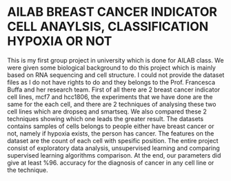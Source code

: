 # AILAB BREAST CANCER INDICATOR CELL ANAYLSIS, CLASSIFICATION HYPOXIA OR NOT

This is my first group project in university which is done for AILAB class. We were given some biological background to do this project which is mainly based on RNA sequencing and cell structure. I could not provide the dataset files as I do not have rights to do and they belongs to the Prof. Francesca Buffa and her research team. First of all there are 2 breast cancer indicator cell lines, mcf7 and hcc1806, the experiments that we have done are the same for the each cell, and there are 2 techniques of analysing these two cell lines which are dropseq and smartseq. We also compared these 2 techniques showing which one leads the greater result. The datasets contains samples of cells belongs to people either have breast cancer or not, namely if hypoxia exists, the person has cancer. The features on the dataset are the count of each cell with spesific position. The entire project consist of exploratory data analysis, unsupervised learning and comparing supervised learning algorithms comparison. At the end, our parameters did give at least %96. accuracy for the diagnosis of cancer in any cell line or the technique. 

